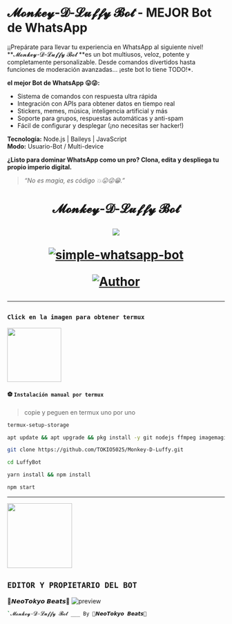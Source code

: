 # **𝓜𝓸𝓷𝓴𝓮𝔂-𝓓-𝓛𝓾𝓯𝓯𝔂 𝓑𝓸𝓽 - MEJOR Bot de WhatsApp**

¡¡Prepárate para llevar tu experiencia en WhatsApp al siguiente nivel! **𝓜𝓸𝓷𝓴𝓮𝔂-𝓓-𝓛𝓾𝓯𝓯𝔂 𝓑𝓸𝓽 **es un bot multiusos, veloz, potente y completamente personalizable. Desde comandos divertidos hasta funciones de moderación avanzadas… ¡este bot lo tiene TODO!*.

**el mejor Bot de WhatsApp 😛😜:**
- Sistema de comandos con respuesta ultra rápida  
- Integración con APIs para obtener datos en tiempo real  
- Stickers, memes, música, inteligencia artificial y más  
- Soporte para grupos, respuestas automáticas y anti-spam  
- Fácil de configurar y desplegar (¡no necesitas ser hacker!)

**Tecnología:** Node.js | Baileys | JavaScript  
**Modo:** Usuario-Bot / Multi-device

**¿Listo para dominar WhatsApp como un pro? Clona, edita y despliega tu propio imperio digital.**

> *“No es magia, es código 💥😛😜😁.”*



<h1 align="center">𝓜𝓸𝓷𝓴𝓮𝔂-𝓓-𝓛𝓾𝓯𝓯𝔂 𝓑𝓸𝓽</p>
<p>
        <img src= "https://qu.ax/nhqRr.jpg">
    </p>
    <p align="center">
        <a href="#"><img title="simple-whatsapp-bot" src="https://img.shields.io/badge/-SIMPLE--WHATSAPP--BOT-green?colorA=%23ff0000&colorB=%23017e40&style=for-the-badge"></a>
    </p>
    <p>
        <a href="https://github.com/TOKIO5025"><img title="Author"    src="https://img.shields.io/badge/Author-TOKIO-purple.svg?style=for-the-badge&logo=github"></a>
    </p>
    <p>
  
---------


### **`Click en la imagen para obtener termux`**
<a
href="https://www.mediafire.com/file/3hsvi3xkpq3a64o/termux_118.a"><img src="https://qu.ax/finc.jpg" height="125px"></a>

<div align=>

#### **⚽️ `Instalación manual por termux`**
> copie y peguen en termux uno por uno 
```bash
termux-setup-storage
```

```bash
apt update && apt upgrade && pkg install -y git nodejs ffmpeg imagemagick yarn
```

```bash
git clone https://github.com/TOKIO5025/Monkey-D-Luffy.git
```

```bash
cd LuffyBot
```

```bash
yarn install && npm install
```

```bash
npm start
```
---------


<a href="https://github.com/TOKIO5025/Monkey-D-Luffy" target="_blank"> 
    <img src="https://i.ibb.co/QrkLbP4/file.jpg" alt="" width="150"/> 
</a> 

## `EDITOR Y PROPIETARIO DEL BOT` 
🐉𝙉𝙚𝙤𝙏𝙤𝙠𝙮𝙤 𝘽𝙚𝙖𝙩𝙨🐲  ![preview](https://user-images.githubusercontent.com/100887441/156953527-740d110d-3ee5-41e5-9899-fd4d4b248d43.gif)

```bash
`𝓜𝓸𝓷𝓴𝓮𝔂-𝓓-𝓛𝓾𝓯𝓯𝔂 𝓑𝓸𝓽 ___ By 🐉𝙉𝙚𝙤𝙏𝙤𝙠𝙮𝙤 𝘽𝙚𝙖𝙩𝙨🐲